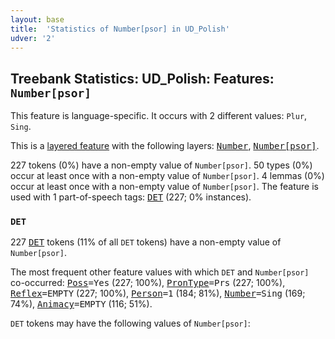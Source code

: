 ```yaml
---
layout: base
title:  'Statistics of Number[psor] in UD_Polish'
udver: '2'
---
```


## Treebank Statistics: UD_Polish: Features: `Number[psor]`

This feature is language-specific.
It occurs with 2 different values: `Plur`, `Sing`.

This is a <a href="../../u/overview/feat-layers.html">layered feature</a> with the following layers: <tt><a href="pl-feat-Number.html">Number</a></tt>, <tt><a href="pl-feat-Number-psor.html">Number[psor]</a></tt>.

227 tokens (0%) have a non-empty value of `Number[psor]`.
50 types (0%) occur at least once with a non-empty value of `Number[psor]`.
4 lemmas (0%) occur at least once with a non-empty value of `Number[psor]`.
The feature is used with 1 part-of-speech tags: <tt><a href="pl-pos-DET.html">DET</a></tt> (227; 0% instances).

### `DET`

227 <tt><a href="pl-pos-DET.html">DET</a></tt> tokens (11% of all `DET` tokens) have a non-empty value of `Number[psor]`.

The most frequent other feature values with which `DET` and `Number[psor]` co-occurred: <tt><a href="pl-feat-Poss.html">Poss</a></tt><tt>=Yes</tt> (227; 100%), <tt><a href="pl-feat-PronType.html">PronType</a></tt><tt>=Prs</tt> (227; 100%), <tt><a href="pl-feat-Reflex.html">Reflex</a></tt><tt>=EMPTY</tt> (227; 100%), <tt><a href="pl-feat-Person.html">Person</a></tt><tt>=1</tt> (184; 81%), <tt><a href="pl-feat-Number.html">Number</a></tt><tt>=Sing</tt> (169; 74%), <tt><a href="pl-feat-Animacy.html">Animacy</a></tt><tt>=EMPTY</tt> (116; 51%).

`DET` tokens may have the following values of `Number[psor]`:


